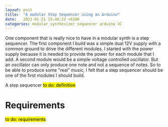 ```yaml
---
layout: post
title:  "A modular Step Sequencer using an Arduino"
date:   2021-01-21 15:46:22 +0100
categories: modular_synthesizer sequencer arduino VC
---
```

One component that is really nice to have in a modular synth is a step sequencer. 
The first component I build was a simple dual 12V supply with a common ground to drive
the different modules. I started with the power supply because it is needed to provide 
the power for each module that I add. A second module would be a simple voltage controlled
oscillator. But an oscillator can only produce one note and not a sequence of notes. So to
be able to produce some "real" music, I felt that a step sequencer should be one of the 
first modules I should build. 

A step sequencer <mark> to do: definition </mark>

# Requirements
 <mark> to do: requirements </mark>

